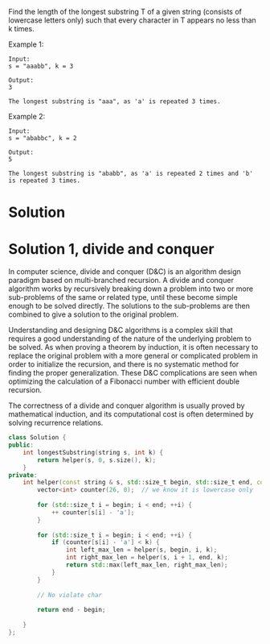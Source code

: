 Find the length of the longest substring T of a given string (consists of lowercase letters only) such that every character in T appears no less than k times.

Example 1:

```
Input:
s = "aaabb", k = 3

Output:
3

The longest substring is "aaa", as 'a' is repeated 3 times.
```

Example 2:

```
Input:
s = "ababbc", k = 2

Output:
5

The longest substring is "ababb", as 'a' is repeated 2 times and 'b' is repeated 3 times.
```

# Solution

# Solution 1, divide and conquer

In computer science, divide and conquer (D&C) is an algorithm design paradigm based on multi-branched recursion. A divide and conquer algorithm works by recursively breaking down a problem into two or more sub-problems of the same or related type, until these become simple enough to be solved directly. The solutions to the sub-problems are then combined to give a solution to the original problem.

Understanding and designing D&C algorithms is a complex skill that requires a good understanding of the nature of the underlying problem to be solved. As when proving a theorem by induction, it is often necessary to replace the original problem with a more general or complicated problem in order to initialize the recursion, and there is no systematic method for finding the proper generalization. These D&C complications are seen when optimizing the calculation of a Fibonacci number with efficient double recursion.

The correctness of a divide and conquer algorithm is usually proved by mathematical induction, and its computational cost is often determined by solving recurrence relations.

```cpp
class Solution {
public:
    int longestSubstring(string s, int k) {
        return helper(s, 0, s.size(), k);
    }
private:
    int helper(const string & s, std::size_t begin, std::size_t end, const int k) {
        vector<int> counter(26, 0);  // we know it is lowercase only
        
        for (std::size_t i = begin; i < end; ++i) {
            ++ counter[s[i] - 'a'];
        }
        
        for (std::size_t i = begin; i < end; ++i) {
            if (counter[s[i] - 'a'] < k) {
                int left_max_len = helper(s, begin, i, k);
                int right_max_len = helper(s, i + 1, end, k);
                return std::max(left_max_len, right_max_len);
            }
        }
        
        // No violate char
        
        return end - begin;
        
    }
};
```

